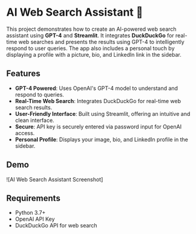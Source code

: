 # AI Web Search Assistant 🤖

This project demonstrates how to create an AI-powered web search assistant using **GPT-4** and **Streamlit**. It integrates **DuckDuckGo** for real-time web searches and presents the results using GPT-4 to intelligently respond to user queries. The app also includes a personal touch by displaying a profile with a picture, bio, and LinkedIn link in the sidebar.

## Features

- **GPT-4 Powered**: Uses OpenAI's GPT-4 model to understand and respond to queries.
- **Real-Time Web Search**: Integrates DuckDuckGo for real-time web search results.
- **User-Friendly Interface**: Built using Streamlit, offering an intuitive and clean interface.
- **Secure**: API key is securely entered via password input for OpenAI access.
- **Personal Profile**: Displays your image, bio, and LinkedIn profile in the sidebar.

## Demo

![AI Web Search Assistant Screenshot]

## Requirements

- Python 3.7+
- OpenAI API Key
- DuckDuckGo API for web search
